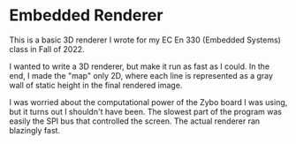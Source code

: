 # Embedded Renderer
This is a basic 3D renderer I wrote for my EC En 330 (Embedded Systems) class in Fall of 2022.

I wanted to write a 3D renderer, but make it run as fast as I could. In the end, I made the "map" only 2D, where each line is represented as a gray wall of static height in the final rendered image.

I was worried about the computational power of the Zybo board I was using, but it turns out I shouldn't have been. The slowest part of the program was easily the SPI bus that controlled the screen. The actual renderer ran blazingly fast.
